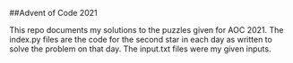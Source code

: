 ##Advent of Code 2021

This repo documents my solutions to the puzzles given for AOC 2021.
The index.py files are the code for the second star in each day as written to solve the problem on that day. 
The input.txt files were my given inputs.
